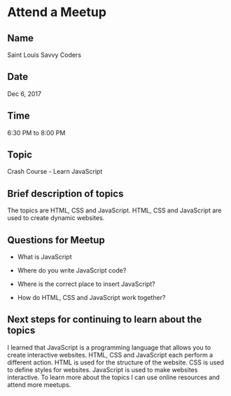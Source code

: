 # Attend a Meetup

## Name

Saint Louis Savvy Coders

## Date

Dec 6, 2017

## Time

6:30 PM to 8:00 PM

## Topic

Crash Course - Learn JavaScript

## Brief description of topics

The topics are HTML, CSS and JavaScript. HTML, CSS and JavaScript are used to create dynamic websites.

## Questions for Meetup

* What is JavaScript

* Where do you write JavaScript code?

* Where is the correct place to insert JavaScript?

* How do HTML, CSS and JavaScript work together?

## Next steps for continuing to learn about the topics

I learned that JavaScript is a programming language that allows you to create interactive websites. HTML, 
CSS and JavaScript each perform a different action. HTML is used for the structure of the website. CSS is 
used to define styles for websites. JavaScript is used to make websites interactive. To learn more about 
the topics I can use online resources and attend more meetups.









